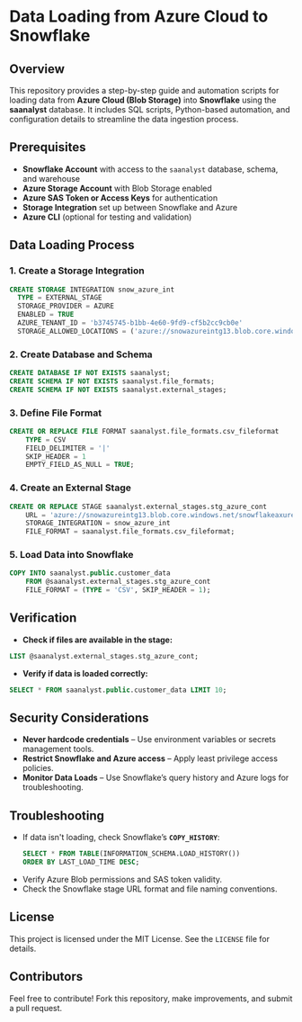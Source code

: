 # Data Loading from Azure Cloud to Snowflake

## Overview
This repository provides a step-by-step guide and automation scripts for loading data from **Azure Cloud (Blob Storage)** into **Snowflake** using the **saanalyst** database. It includes SQL scripts, Python-based automation, and configuration details to streamline the data ingestion process.

## Prerequisites
- **Snowflake Account** with access to the `saanalyst` database, schema, and warehouse
- **Azure Storage Account** with Blob Storage enabled
- **Azure SAS Token or Access Keys** for authentication
- **Storage Integration** set up between Snowflake and Azure
- **Azure CLI** (optional for testing and validation)

## Data Loading Process

### **1. Create a Storage Integration**
```sql
CREATE STORAGE INTEGRATION snow_azure_int
  TYPE = EXTERNAL_STAGE
  STORAGE_PROVIDER = AZURE
  ENABLED = TRUE
  AZURE_TENANT_ID = 'b3745745-b1bb-4e60-9fd9-cf5b2cc9cb0e'
  STORAGE_ALLOWED_LOCATIONS = ('azure://snowazureintg13.blob.core.windows.net/snowflakeaxurefile');
```

### **2. Create Database and Schema**
```sql
CREATE DATABASE IF NOT EXISTS saanalyst;
CREATE SCHEMA IF NOT EXISTS saanalyst.file_formats;
CREATE SCHEMA IF NOT EXISTS saanalyst.external_stages;
```

### **3. Define File Format**
```sql
CREATE OR REPLACE FILE FORMAT saanalyst.file_formats.csv_fileformat
    TYPE = CSV
    FIELD_DELIMITER = '|'
    SKIP_HEADER = 1
    EMPTY_FIELD_AS_NULL = TRUE;
```

### **4. Create an External Stage**
```sql
CREATE OR REPLACE STAGE saanalyst.external_stages.stg_azure_cont
    URL = 'azure://snowazureintg13.blob.core.windows.net/snowflakeaxurefile'
    STORAGE_INTEGRATION = snow_azure_int
    FILE_FORMAT = saanalyst.file_formats.csv_fileformat;
```

### **5. Load Data into Snowflake**
```sql
COPY INTO saanalyst.public.customer_data
    FROM @saanalyst.external_stages.stg_azure_cont
    FILE_FORMAT = (TYPE = 'CSV', SKIP_HEADER = 1);
```

## Verification
- **Check if files are available in the stage:**
```sql
LIST @saanalyst.external_stages.stg_azure_cont;
```
- **Verify if data is loaded correctly:**
```sql
SELECT * FROM saanalyst.public.customer_data LIMIT 10;
```

## Security Considerations
- **Never hardcode credentials** – Use environment variables or secrets management tools.
- **Restrict Snowflake and Azure access** – Apply least privilege access policies.
- **Monitor Data Loads** – Use Snowflake’s query history and Azure logs for troubleshooting.

## Troubleshooting
- If data isn't loading, check Snowflake’s **`COPY_HISTORY`**:
  ```sql
  SELECT * FROM TABLE(INFORMATION_SCHEMA.LOAD_HISTORY())
  ORDER BY LAST_LOAD_TIME DESC;
  ```
- Verify Azure Blob permissions and SAS token validity.
- Check the Snowflake stage URL format and file naming conventions.

## License
This project is licensed under the MIT License. See the `LICENSE` file for details.

## Contributors
Feel free to contribute! Fork this repository, make improvements, and submit a pull request.


